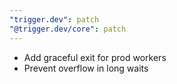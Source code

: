 ```yaml
---
"trigger.dev": patch
"@trigger.dev/core": patch
---
```


- Add graceful exit for prod workers
- Prevent overflow in long waits
